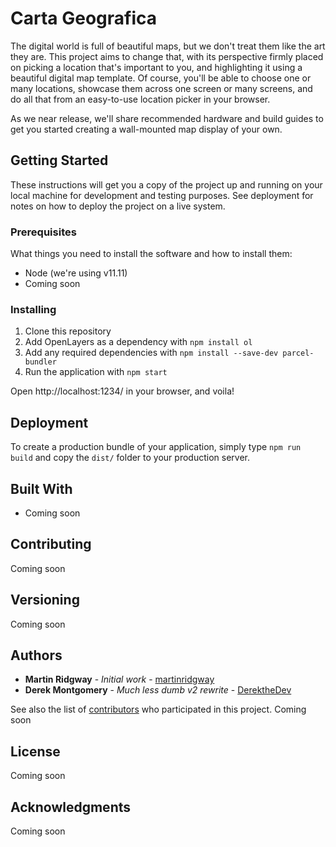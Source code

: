 # Carta Geografica

The digital world is full of beautiful maps, but we don't treat them like the art they are. This project aims to change that, with its perspective firmly placed on picking a location that's important to you, and highlighting it using a beautiful digital map template. Of course, you'll be able to choose one or many locations, showcase them across one screen or many screens, and do all that from an easy-to-use location picker in your browser.

As we near release, we'll share recommended hardware and build guides to get you started creating a wall-mounted map display of your own.

## Getting Started

These instructions will get you a copy of the project up and running on your local machine for development and testing purposes. See deployment for notes on how to deploy the project on a live system.

### Prerequisites

What things you need to install the software and how to install them:

- Node (we're using v11.11)
- Coming soon

### Installing

1. Clone this repository
2. Add OpenLayers as a dependency with `npm install ol`
3. Add any required dependencies with `npm install --save-dev parcel-bundler`
4. Run the application with `npm start`

Open http://localhost:1234/ in your browser, and voila!

## Deployment

To create a production bundle of your application, simply type `npm run build` and copy the `dist/` folder to your production server.

## Built With

* Coming soon

## Contributing

Coming soon

## Versioning

Coming soon

## Authors

* **Martin Ridgway** - *Initial work* - [martinridgway](https://github.com/martinridgway)
* **Derek Montgomery** - *Much less dumb v2 rewrite* - [DerektheDev](https://github.com/derekthedev)

See also the list of [contributors](https://github.com/carta-geografica/contributors) who participated in this project. Coming soon

## License

Coming soon

## Acknowledgments

Coming soon
